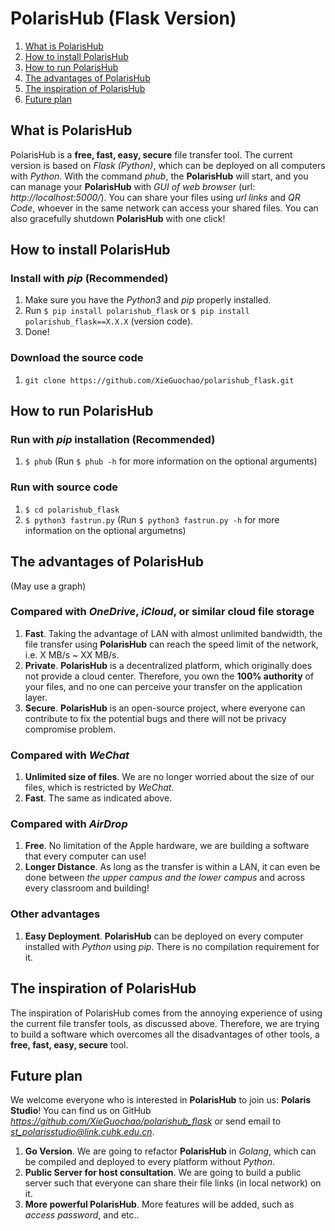 # PolarisHub (Flask Version)
1. [What is PolarisHub](#what-is-polarishub)
2. [How to install PolarisHub](#how-to-install-polarishub)
3. [How to run PolarisHub](#how-to-run-polarishub)
4. [The advantages of PolarisHub](#the-advantages-of-polarishub)
5. [The inspiration of PolarisHub](#the-inspiration-of-polarishub)
6. [Future plan](#future-plan)


## What is PolarisHub

PolarisHub is a **free, fast, easy, secure** file transfer tool. The current version is based on *Flask (Python)*, which can be deployed on all computers with *Python*. With the command *phub*, the **PolarisHub** will start, and you can manage your **PolarisHub** with *GUI of web browser* (url: *http://localhost:5000/*). You can share your files using *url links* and *QR Code*, whoever in the same network can access your shared files. You can also gracefully shutdown **PolarisHub** with one click! 

## How to install PolarisHub

### Install with *pip* (Recommended)

1. Make sure you have the *Python3* and *pip* properly installed.
2. Run `$ pip install polarishub_flask` or `$ pip install polarishub_flask==X.X.X` (version code).
3. Done! 

### Download the source code

1. `git clone https://github.com/XieGuochao/polarishub_flask.git`

## How to run PolarisHub

### Run with *pip* installation (Recommended)

1. `$ phub` (Run `$ phub -h` for more information on the optional arguments)

### Run with source code

1. `$ cd polarishub_flask`
2. `$ python3 fastrun.py` (Run `$ python3 fastrun.py -h` for more information on the optional argumetns)

## The advantages of PolarisHub

(May use a graph)

### Compared with *OneDrive*, *iCloud*, or similar cloud file storage

1. **Fast**. Taking the advantage of LAN with almost unlimited bandwidth, the file transfer using **PolarisHub** can reach the speed limit of the network, i.e. X MB/s ~ XX MB/s. 
2. **Private**. **PolarisHub** is a decentralized platform, which originally does not provide a cloud center. Therefore, you own the **100% authority** of your files, and no one can perceive your transfer on the application layer.
3. **Secure**. **PolarisHub** is an open-source project, where everyone can contribute to fix the potential bugs and there will not be privacy compromise problem.

### Compared with *WeChat*
1. **Unlimited size of files**. We are no longer worried about the size of our files, which is restricted by *WeChat*.
2. **Fast**. The same as indicated above.

### Compared with *AirDrop*
1. **Free**. No limitation of the Apple hardware, we are building a software that every computer can use!
2. **Longer Distance**. As long as the transfer is within a LAN, it can even be done between *the upper campus and the lower campus* and across every classroom and building!

### Other advantages
1. **Easy Deployment**. **PolarisHub** can be deployed on every computer installed with *Python* using *pip*. There is no compilation requirement for it.

## The inspiration of PolarisHub

The inspiration of PolarisHub comes from the annoying experience of using the current file transfer tools, as discussed above. Therefore, we are trying to build a software which overcomes all the disadvantages of other tools, a **free, fast, easy, secure** tool.

## Future plan

We welcome everyone who is interested in **PolarisHub** to join us: **Polaris Studio**! You can find us on GitHub *https://github.com/XieGuochao/polarishub_flask* or send email to *st_polarisstudio@link.cuhk.edu.cn*.

1. **Go Version**. We are going to refactor **PolarisHub** in *Golang*, which can be compiled and deployed to every platform without *Python*.
2. **Public Server for host consultation**. We are going to build a public server such that everyone can share their file links (in local network) on it.
3. **More powerful PolarisHub**. More features will be added, such as *access password*, and etc..